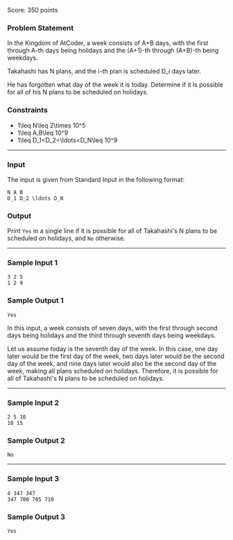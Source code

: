 Score: 350 points

### Problem Statement

In the Kingdom of AtCoder, a week consists of A+B days, with the first through A-th days being holidays and the (A+1)-th through (A+B)-th being weekdays.

Takahashi has N plans, and the i-th plan is scheduled D\_i days later.

He has forgotten what day of the week it is today. Determine if it is possible for all of his N plans to be scheduled on holidays.

### Constraints

* 1\leq N\leq 2\times 10^5
* 1\leq A,B\leq 10^9
* 1\leq D\_1<D\_2<\ldots<D\_N\leq 10^9

---

### Input

The input is given from Standard Input in the following format:

```
N A B
D_1 D_2 \ldots D_N
```

### Output

Print `Yes` in a single line if it is possible for all of Takahashi's N plans to be scheduled on holidays, and `No` otherwise.

---

### Sample Input 1

```
3 2 5
1 2 9
```

### Sample Output 1

```
Yes
```

In this input, a week consists of seven days, with the first through second days being holidays and the third through seventh days being weekdays.

Let us assume today is the seventh day of the week. In this case, one day later would be the first day of the week, two days later would be the second day of the week, and nine days later would also be the second day of the week, making all plans scheduled on holidays. Therefore, it is possible for all of Takahashi's N plans to be scheduled on holidays.

---

### Sample Input 2

```
2 5 10
10 15
```

### Sample Output 2

```
No
```

---

### Sample Input 3

```
4 347 347
347 700 705 710
```

### Sample Output 3

```
Yes
```